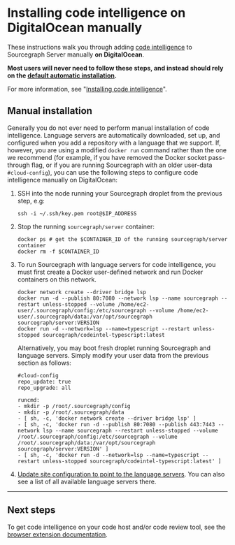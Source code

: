 # Installing code intelligence on DigitalOcean manually

These instructions walk you through adding [code intelligence](../index.md) to Sourcegraph Server manually **on DigitalOcean**.

**Most users will never need to follow these steps, and instead should rely on the [default automatic installation](index.md).**

For more information, see "[Installing code intelligence](index.md)".

## Manual installation

Generally you do not ever need to perform manual installation of code intelligence. Language servers are automatically downloaded, set up, and configured when you add a repository with a language that we support. If, however, you are using a modified `docker run` command rather than the one we recommend (for example, if you have removed the Docker socket pass-through flag, or if you are running Sourcegraph with an older user-data `#cloud-config`), you can use the following steps to configure code intelligence manually on DigitalOcean:

1.  SSH into the node running your Sourcegraph droplet from the previous step, e.g:

    ```
    ssh -i ~/.ssh/key.pem root@$IP_ADDRESS
    ```

2.  Stop the running `sourcegraph/server` container:

    ```
    docker ps # get the $CONTAINER_ID of the running sourcegraph/server container
    docker rm -f $CONTAINER_ID
    ```

3.  To run Sourcegraph with language servers for code intelligence, you must first create a Docker user-defined network and run Docker containers on this network.

    ```
    docker network create --driver bridge lsp
    docker run -d --publish 80:7080 --network lsp --name sourcegraph --restart unless-stopped --volume /home/ec2-user/.sourcegraph/config:/etc/sourcegraph --volume /home/ec2-user/.sourcegraph/data:/var/opt/sourcegraph sourcegraph/server:VERSION
    docker run -d --network=lsp --name=typescript --restart unless-stopped sourcegraph/codeintel-typescript:latest
    ```

    Alternatively, you may boot fresh droplet running Sourcegraph and language servers. Simply modify your user data from the previous section as follows:

    ```
    #cloud-config
    repo_update: true
    repo_upgrade: all

    runcmd:
    - mkdir -p /root/.sourcegraph/config
    - mkdir -p /root/.sourcegraph/data
    - [ sh, -c, 'docker network create --driver bridge lsp' ]
    - [ sh, -c, 'docker run -d --publish 80:7080 --publish 443:7443 --network lsp --name sourcegraph --restart unless-stopped --volume /root/.sourcegraph/config:/etc/sourcegraph --volume /root/.sourcegraph/data:/var/opt/sourcegraph sourcegraph/server:VERSION' ]
    - [ sh, -c, 'docker run -d --network=lsp --name=typescript --restart unless-stopped sourcegraph/codeintel-typescript:latest' ]
    ```

4.  [Update site configuration to point to the language servers](index.md#configure-sourcegraph-to-connect-to-the-language-servers). You can also see a list of all available language servers there.

---

## Next steps

To get code intelligence on your code host and/or code review tool, see the [browser extension documentation](../../../integration/browser_extension.md).
